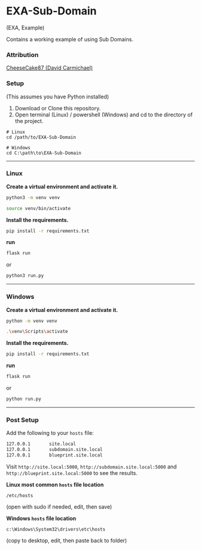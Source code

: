 # EXA-Sub-Domain
(EXA, Example)

Contains a working example of using Sub Domains.

### Attribution

[CheeseCake87 (David Carmichael)](https://github.com/CheeseCake87)

### Setup

(This assumes you have Python installed)

1. Download or Clone this repository.
2. Open terminal (Linux) / powershell (Windows) and cd to the directory of the project.

```text
# Linux
cd /path/to/EXA-Sub-Domain

# Windows
cd C:\path\to\EXA-Sub-Domain
```

---

### Linux

**Create a virtual environment and activate it.**

```bash
python3 -m venv venv
```

```bash
source venv/bin/activate
```

**Install the requirements.**

```bash
pip install -r requirements.txt
```

**run**

```bash
flask run
```
or
```bash
python3 run.py
```

---

### Windows


**Create a virtual environment and activate it.**

```bash
python -m venv venv
```

```bash
.\venv\Scripts\activate
```

**Install the requirements.**

```bash
pip install -r requirements.txt
```

**run**

```bash
flask run
```
or
```bash
python run.py
```

---

### Post Setup
Add the following to your `hosts` file:

```bash
127.0.0.1       site.local
127.0.0.1       subdomain.site.local
127.0.0.1       blueprint.site.local
```

Visit `http://site.local:5000`,  `http://subdomain.site.local:5000` and 
`http://blueprint.site.local:5000` to see the results.

**Linux most common `hosts` file location**

`/etc/hosts`

(open with sudo if needed, edit, then save)

**Windows `hosts` file location**

`c:\Windows\System32\drivers\etc\hosts`

(copy to desktop, edit, then paste back to folder)